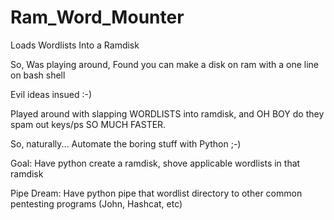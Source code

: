 # Ram_Word_Mounter
Loads Wordlists Into a Ramdisk

So, Was playing around, Found you can make a disk on ram with a one line on bash shell

Evil ideas insued :-)

Played around with slapping WORDLISTS into ramdisk, and OH BOY do they spam out keys/ps SO MUCH FASTER.

So, naturally... Automate the boring stuff with Python ;-)

Goal:
Have python create a ramdisk, shove applicable wordlists in that ramdisk

Pipe Dream:
Have python pipe that wordlist directory to other common pentesting programs (John, Hashcat, etc)
